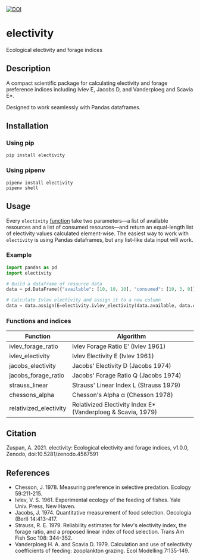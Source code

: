 [![DOI](https://zenodo.org/badge/342729167.svg)](https://zenodo.org/badge/latestdoi/342729167)
# electivity
Ecological electivity and forage indices

## Description

A compact scientific package for calculating electivity and forage preference indices including Ivlev E, Jacobs D, and Vanderploeg and Scavia E\*.

Designed to work seamlessly with Pandas dataframes.

## Installation

### Using pip

```
pip install electivity
```

### Using pipenv

```
pipenv install electivity
pipenv shell
```

## Usage

Every `electivity` [function](https://github.com/aazuspan/electivity#Functions-and-indices) take two parameters—a list of available resources and a list of consumed resources—and return an equal-length list of electivity values calculated element-wise. The easiest way to work with `electivity` is using Pandas dataframes, but any list-like data input will work.

### Example

```python
import pandas as pd
import electivity

# Build a dataframe of resource data
data = pd.DataFrame({"available": [10, 10, 10], "consumed": [10, 3, 0]})

# Calculate Ivlev electivity and assign it to a new column
data = data.assign(E=electivity.ivlev_electivity(data.available, data.consumed))
```

### Functions and indices

| Function               | Algorithm                                                     |
| ---------------------- | ------------------------------------------------------------- |
| ivlev_forage_ratio     | Ivlev Forage Ratio E' (Ivlev 1961)                            |
| ivlev_electivity       | Ivlev Electivity E (Ivlev 1961)                               |
| jacobs_electivity      | Jacobs' Electivity D (Jacobs 1974)                            |
| jacobs_forage_ratio    | Jacobs' Forage Ratio Q (Jacobs 1974)                          |
| strauss_linear         | Strauss' Linear Index L (Strauss 1979)                        |
| chessons_alpha         | Chesson's Alpha α (Chesson 1978)                              |
| relativized_electivity | Relativized Electivity Index E\* (Vanderploeg & Scavia, 1979) |

## Citation
Zuspan, A. 2021. electivity: Ecological electivity and forage indices, v1.0.0, Zenodo, doi:10.5281/zenodo.4567591

## References

- Chesson, J. 1978. Measuring preference in selective predation. Ecology 59:211-215.
- Ivlev, V. S. 1961. Experimental ecology of the feeding of fishes. Yale Univ. Press, New Haven.
- Jacobs, J. 1974. Quantitative measurement of food selection. Oecologia (Berl) 14:413-417.
- Strauss, R. E. 1979. Reliability estimates for Ivlev's electivity index, the forage ratio, and a proposed linear index of food selection. Trans Am Fish Soc 108: 344-352.
- Vanderploeg H. A. and Scavia D. 1979. Calculation and use of selectivity coefficients of feeding: zooplankton grazing. Ecol Modelling 7:135-149.
